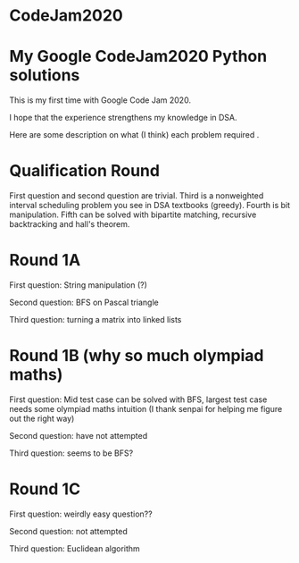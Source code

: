 # CodeJam2020

# My Google CodeJam2020 Python solutions 

This is my first time with Google Code Jam 2020.  

I hope that the experience strengthens my knowledge in DSA. 

Here are some description on what (I think) each problem required . 

# Qualification Round

First question and second question are trivial. Third is a nonweighted interval scheduling problem you see in DSA textbooks (greedy). Fourth is bit manipulation. Fifth can be solved with bipartite matching, recursive backtracking and hall's theorem. 

# Round 1A 

First question: String manipulation (?)

Second question: BFS on Pascal triangle

Third question: turning a matrix into linked lists


# Round 1B (why so much olympiad maths) 

First question: Mid test case can be solved with BFS, largest test case needs some olympiad maths intuition (I thank senpai for helping me figure out the right way) 

Second question: have not attempted 

Third question: seems to be BFS? 

# Round 1C 


First question: weirdly easy question??

Second question: not attempted 

Third question: Euclidean algorithm


